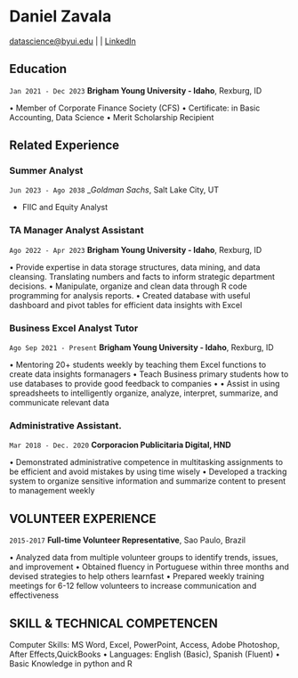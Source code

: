
# Daniel Zavala 


<div id="webaddress">
<a href="datascience@byui.edu">datascience@byui.edu</a>
| <a 801-500-2108</a>
| <a href="https://www.linkedin.com/dzavalai/">LinkedIn</a>

</div>

<!-- https://www.monique.tech/the-art-of-markdown -->

## Education
`Jan 2021 - Dec 2023`
__Brigham Young University - Idaho__, Rexburg, ID

• Member of Corporate Finance Society (CFS)
• Certificate: in Basic Accounting, Data Science
• Merit Scholarship Recipient


## Related Experience

### Summer Analyst

`Jun 2023 - Ago 2038`
__Goldman Sachs_, Salt Lake City, UT

- FIIC and Equity Analyst

### TA Manager Analyst Assistant

`Ago 2022 - Apr 2023`
__Brigham Young University - Idaho__, Rexburg, ID

• Provide expertise in data storage structures, data mining, and data cleansing. Translating numbers and facts to inform strategic department decisions.
• Manipulate, organize and clean data through R code programming for analysis reports.
• Created database with useful dashboard and pivot tables for efficient data insights with Excel


### Business Excel Analyst Tutor

`Ago Sep 2021 - Present`
__Brigham Young University - Idaho__, Rexburg, ID

• Mentoring 20+ students weekly by teaching them Excel functions to create data insights formanagers
• Teach Business primary students how to use databases to provide good feedback to companies •
• Assist in using spreadsheets to intelligently organize, analyze, interpret, summarize, and communicate
 relevant data

### Administrative Assistant.

`Mar 2018 - Dec. 2020`
__Corporacion Publicitaria Digital, HND__

• Demonstrated administrative competence in multitasking assignments to be efficient and avoid mistakes by using time wisely
• Developed a tracking system to organize sensitive information and summarize content to present to management weekly



## VOLUNTEER EXPERIENCE

`2015-2017`
__Full-time Volunteer Representative__, Sao Paulo, Brazil

• Analyzed data from multiple volunteer groups to identify trends, issues, and improvement
• Obtained fluency in Portuguese within three months and devised strategies to help others learnfast
• Prepared weekly training meetings for 6-12 fellow volunteers to increase communication and
effectiveness


## SKILL & TECHNICAL COMPETENCEN

Computer Skills: MS Word, Excel, PowerPoint, Access, Adobe Photoshop, After Effects,QuickBooks
• Languages: English (Basic), Spanish (Fluent)
• Basic Knowledge in python and R



<!-- ### Footer

Last updated: May 2013 -->


